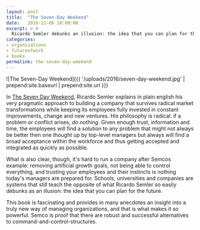 ```yaml
---
layout: post
title:  "The Seven-Day Weekend"
date:   2016-11-06 10:00:00
excerpt: > #
  Ricardo Semler debunks an illusion: the idea that you can plan for the future.
categories:
- organizations
- futureofwork
- books
permalink: the-seven-day-weekend
---
```


![The Seven-Day Weekend]({{ '/uploads/2016/seven-day-weekend.jpg' | prepend:site.baseurl | prepend:site.url }})

In [The Seven Day Weekend][sdw], Ricardo Semler explains in plain english his very pragmatic approach to building a company that survives radical market transformations while keeping its employees fully invested in constant improvements, change and new ventures. His philosophy is radical: if a problem or conflict arises, *do nothing*. Given enough trust, information and time, the employees will find a solution to any problem that might not always be better then one thought up by top-level managers but always will find a broad acceptance within the workforce and thus getting accepted and integrated as quickly as possible.

What is also clear, though, it's hard to run a company after Semcos example: removing artificial growth goals, not being able to control everything, and trusting your employees and their instincts is nothing today's managers are prepared for. Schools, universities and companies are systems that still teach the opposite of what Ricardo Semler so easily debunks as an illusion: the idea that you can plan for the future.

This book is fascinating and provides in many anecdotes an insight into a truly new way of managing organizations, and that is what makes it so powerful. Semco is proof that there are robust and successful alternatives to command-and-control-structures.

[sdw]: http://amzn.to/2fdxqrD
